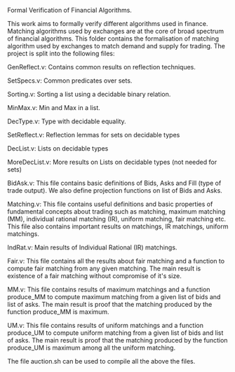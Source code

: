 Formal Verification of Financial Algorithms.

This work aims to formally verify different algorithms used in finance. Matching algorithms used by exchanges are at the core of broad spectrum of financial algorithms. This folder contains the formalisation of matching algorithm used by exchanges to match demand and supply for trading. The project is split into the following files:

GenReflect.v: Contains common results on reflection techniques.

SetSpecs.v: Common predicates over sets.

Sorting.v: Sorting a list using a decidable binary relation.

MinMax.v: Min and Max in a list.

DecType.v: Type with decidable equality.

SetReflect.v: Reflection lemmas for sets on decidable types

DecList.v: Lists on decidable types

MoreDecList.v: More results on Lists on decidable types (not needed for sets)

BidAsk.v: This file contains basic definitions of Bids, Asks and Fill (type of trade output). We also define projection functions on list of Bids and Asks. 

Matching.v: This file contains useful definitions and basic properties of fundamental concepts about trading such as matching, maximum matching (MM), individual rational matching (IR), uniform matching, fair matching etc. This file also contains important results on matchings, IR matchings, uniform matchings.

IndRat.v: Main results of Individual Rational (IR) matchings.

Fair.v: This file contains all the results about fair matching and a function to compute fair matching from any given matching. The main result is existence of a fair matching without compromise of it's size.

MM.v: This file contains results of maximum matchings and a function produce_MM to compute maximum matching from a given list of bids and list of asks. The main result is proof that the matching produced by the function produce_MM is maximum.

UM.v: This file contains results of uniform matchings and a function produce_UM to compute uniform matching from a given list of bids and list of asks. The main result is proof that the matching produced by the function produce_UM is maximum among all the uniform matching.

The file auction.sh can be used to compile all the above the files.